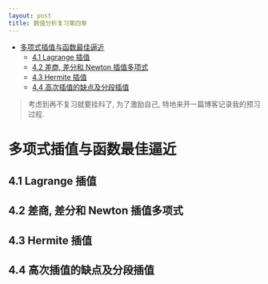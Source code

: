 ```yaml
---
layout: post
title: 数值分析复习第四章
---
```


<!-- TOC -->

- [多项式插值与函数最佳逼近](#多项式插值与函数最佳逼近)
    - [4.1 Lagrange 插值](#41-lagrange-插值)
    - [4.2 差商, 差分和 Newton 插值多项式](#42-差商-差分和-newton-插值多项式)
    - [4.3 Hermite 插值](#43-hermite-插值)
    - [4.4 高次插值的缺点及分段插值](#44-高次插值的缺点及分段插值)

<!-- /TOC -->

> 考虑到再不复习就要挂科了, 为了激励自己, 特地来开一篇博客记录我的预习过程.

# 多项式插值与函数最佳逼近

## 4.1 Lagrange 插值



## 4.2 差商, 差分和 Newton 插值多项式



## 4.3 Hermite 插值



## 4.4 高次插值的缺点及分段插值

